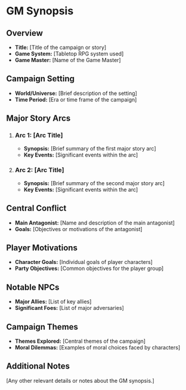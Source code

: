 # GM Synopsis

## Overview
- **Title:** [Title of the campaign or story]
- **Game System:** [Tabletop RPG system used]
- **Game Master:** [Name of the Game Master]

## Campaign Setting
- **World/Universe:** [Brief description of the setting]
- **Time Period:** [Era or time frame of the campaign]

## Major Story Arcs
1. ### Arc 1: [Arc Title]
   - **Synopsis:** [Brief summary of the first major story arc]
   - **Key Events:** [Significant events within the arc]

2. ### Arc 2: [Arc Title]
   - **Synopsis:** [Brief summary of the second major story arc]
   - **Key Events:** [Significant events within the arc]

## Central Conflict
- **Main Antagonist:** [Name and description of the main antagonist]
- **Goals:** [Objectives or motivations of the antagonist]

## Player Motivations
- **Character Goals:** [Individual goals of player characters]
- **Party Objectives:** [Common objectives for the player group]

## Notable NPCs
- **Major Allies:** [List of key allies]
- **Significant Foes:** [List of major adversaries]

## Campaign Themes
- **Themes Explored:** [Central themes of the campaign]
- **Moral Dilemmas:** [Examples of moral choices faced by characters]

## Additional Notes
[Any other relevant details or notes about the GM synopsis.]
